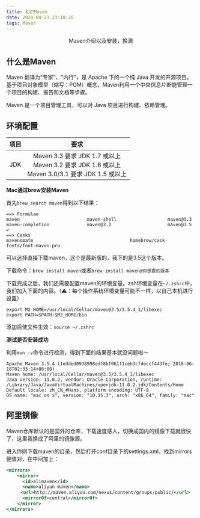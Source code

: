 ```yaml
---
title: 初识Maven
date: 2020-04-23 23:10:26
tags: Maven
---
```


<center>
  Maven介绍以及安装，换源
</center>

<!--more-->

## 什么是Maven

Maven 翻译为"专家"、"内行"，是 Apache 下的一个纯 Java 开发的开源项目。基于项目对象模型（缩写：POM）概念，Maven利用一个中央信息片断能管理一个项目的构建、报告和文档等步骤。

Maven 是一个项目管理工具，可以对 Java 项目进行构建、依赖管理。

## 环境配置

| 项目 |                             要求                             |
| :--: | :----------------------------------------------------------: |
| JDK  | Maven 3.3 要求 JDK 1.7 或以上<br> Maven 3.2 要求 JDK 1.6 或以上 <br>Maven 3.0/3.1 要求 JDK 1.5 或以上 |

**Mac通过brew安装Maven**

首先`brew search maven`得到以下结果：

```
==> Formulae
maven                         maven-shell                   maven@3.3
maven-completion              maven@3.2                     maven@3.5 ✔
==> Casks
mavensmate                                    homebrew/cask-fonts/font-maven-pro
```

可以选择直接下载maven，这个是最新版的，我下的是3.5这个版本。

下载命令：`brew install maven`或者`brew install maven@你想要的版本`

下载完成之后，我们还需要配置maven的环境变量。zsh环境变量在`~/.zshrc`中，我们加入下面的内容。（⚠️：每个操作系统环境变量可能不一样，以自己本机进行设置）

```
export M2_HOME=/usr/local/Cellar/maven@3.5/3.5.4_1/libexec
export PATH=$PATH:$M2_HOME/bin
```

添加后使文件生效：`source ~/.zshrc`

**测试是否安装成功**

利用`mvn -v`命令进行检测，得到下面的结果基本就没问题啦～

```
Apache Maven 3.5.4 (1edded0938998edf8bf061f1ceb3cfdeccf443fe; 2018-06-18T02:33:14+08:00)
Maven home: /usr/local/Cellar/maven@3.5/3.5.4_1/libexec
Java version: 11.0.2, vendor: Oracle Corporation, runtime: /Library/Java/JavaVirtualMachines/openjdk-11.0.2.jdk/Contents/Home
Default locale: zh_CN_#Hans, platform encoding: UTF-8
OS name: "mac os x", version: "10.15.3", arch: "x86_64", family: "mac"
```

## 阿里镜像

Maven仓库默认的是国外的仓库，下载速度感人，切换成国内的镜像下载就很快了，这里我换成了阿里的镜像源。

进入你刚下载maven的目录，然后打开conf目录下的settings.xml，找到mirrors健值对，在中间加上：

```xml
<mirrors>
    <mirror>
      <id>alimaven</id>
      <name>aliyun maven</name>
  　　<url>http://maven.aliyun.com/nexus/content/groups/public/</url>
      <mirrorOf>central</mirrorOf>        
    </mirror>
</mirrors>
```

